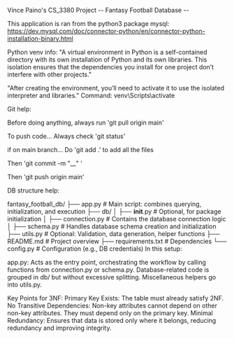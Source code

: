 Vince Paino's CS_3380 Project
-- Fantasy Football Database --

This application is ran from the python3 package mysql:
https://dev.mysql.com/doc/connector-python/en/connector-python-installation-binary.html












Python venv info:
"A virtual environment in Python is a self-contained directory with its own installation 
of Python and its own libraries. This isolation ensures that the dependencies you install 
for one project don’t interfere with other projects."

"After creating the environment, you’ll need to activate it to use the isolated interpreter and libraries."
Command: venv\Scripts\activate

Git help:

Before doing anything, always run
'git pull origin main'

To push code...
Always check 'git status'

if on main branch...
Do 'git add .' to add all the files 

Then 'git commit -m "__" '

Then 'git push origin main'


DB structure help:

fantasy_football_db/
├── app.py                # Main script: combines querying, initialization, and execution
├── db/
│   ├── __init__.py       # Optional, for package initialization
│   ├── connection.py     # Contains the database connection logic
│   ├── schema.py         # Handles database schema creation and initialization
├── utils.py              # Optional: Validation, data generation, helper functions
├── README.md             # Project overview
├── requirements.txt      # Dependencies
└── config.py             # Configuration (e.g., DB credentials)
In this setup:

app.py: Acts as the entry point, orchestrating the workflow by calling functions from connection.py or schema.py.
Database-related code is grouped in db/ but without excessive splitting.
Miscellaneous helpers go into utils.py.

Key Points for 3NF:
Primary Key Exists: The table must already satisfy 2NF.
No Transitive Dependencies: Non-key attributes cannot depend on other non-key attributes. They must depend only on the primary key.
Minimal Redundancy: Ensures that data is stored only where it belongs, reducing redundancy and improving integrity.


